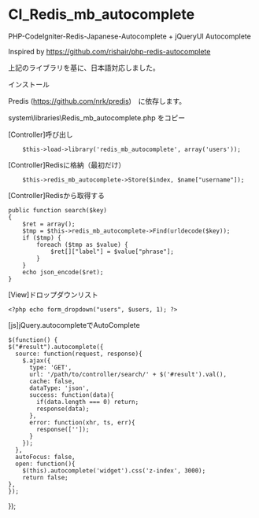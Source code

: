 # CI_Redis_mb_autocomplete

PHP-CodeIgniter-Redis-Japanese-Autocomplete + jQueryUI Autocomplete

Inspired by https://github.com/rishair/php-redis-autocomplete

上記のライブラリを基に、日本語対応しました。

 インストール

Predis (https://github.com/nrk/predis)　に依存します。

system\libraries\Redis_mb_autocomplete.php をコピー

 [Controller]呼び出し

        $this->load->library('redis_mb_autocomplete', array('users'));

 [Controller]Redisに格納（最初だけ）

        $this->redis_mb_autocomplete->Store($index, $name["username"]);
        
  [Controller]Redisから取得する

    public function search($key)
    {
        $ret = array();
        $tmp = $this->redis_mb_autocomplete->Find(urldecode($key));
        if ($tmp) {
            foreach ($tmp as $value) {
                $ret[]["label"] = $value["phrase"];
            }
        }
        echo json_encode($ret);
    }
    
   [View]ドロップダウンリスト
    
    <?php echo form_dropdown("users", $users, 1); ?>
    
   [js]jQuery.autocompleteでAutoComplete
    
    $(function() {
    $("#result").autocomplete({
      source: function(request, response){
        $.ajax({
          type: 'GET',
          url: '/path/to/controller/search/' + $('#result').val(),
          cache: false,
          dataType: 'json',
          success: function(data){
            if(data.length === 0) return;
            response(data);
          },
          error: function(xhr, ts, err){
            response(['']);
          }
        });
      },
      autoFocus: false,
      open: function(){
        $(this).autocomplete('widget').css('z-index', 3000);
        return false;
    },
    });
  });
  
  

